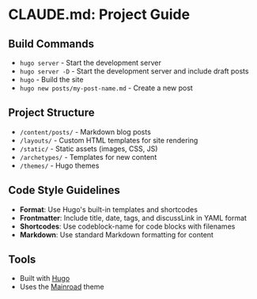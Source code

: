 # CLAUDE.md: Project Guide

## Build Commands
- `hugo server` - Start the development server
- `hugo server -D` - Start the development server and include draft posts
- `hugo` - Build the site
- `hugo new posts/my-post-name.md` - Create a new post

## Project Structure
- `/content/posts/` - Markdown blog posts
- `/layouts/` - Custom HTML templates for site rendering
- `/static/` - Static assets (images, CSS, JS)
- `/archetypes/` - Templates for new content
- `/themes/` - Hugo themes

## Code Style Guidelines
- **Format**: Use Hugo's built-in templates and shortcodes
- **Frontmatter**: Include title, date, tags, and discussLink in YAML format
- **Shortcodes**: Use codeblock-name for code blocks with filenames
- **Markdown**: Use standard Markdown formatting for content

## Tools
- Built with [Hugo](https://gohugo.io/)
- Uses the [Mainroad](https://github.com/Vimux/Mainroad) theme